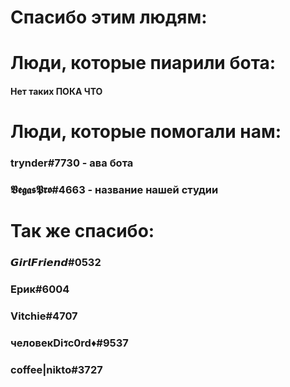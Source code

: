 # Спасибо этим людям:

# Люди, которые пиарили бота:

#### Нет таких ПОКА ЧТО




# Люди, которые помогали нам:

### trynder#7730 - ава бота

### 𝖁𝖊𝖌𝖆𝖘𝕻𝖗𝖔#4663 - название нашей студии

# Так же спасибо:

### 𝙂𝙞𝙧𝙡𝙁𝙧𝙞𝙚𝙣𝙙#0532

### Ерик#6004

### Vitchie#4707

### человекDiรc0rd♦#9537

### coffee|nikto#3727
